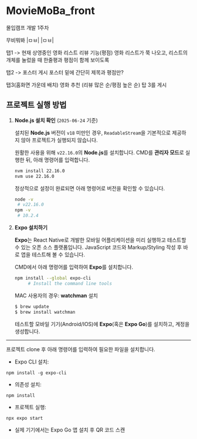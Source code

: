# MovieMoBa_front

몰입캠프 개발 1주차

무비뭐봐
|ㅁㅂ|
|ㅁㅂ|


탭1
-> 현재 상영중인 영화 리스트
리뷰 기능(평점)
영화 리스트가 쭉 나오고, 리스트의 개체를 눌렀을 때 한줄평과 평점이 함께 보이도록

탭2
-> 포스터 게시
포스터 밑에 간단히 제목과 평점만?

탭3(홈화면 가운데 배치)
영화 추천
(리뷰 많은 순/평점 높은 순)
탑 3를 게시


## 프로젝트 실행 방법

1. **Node.js 설치 확인** (`2025-06-24` 기준)
    
    설치된 **Node.js** 버전이 `v18` 미만인 경우, `ReadableStream`을 기본적으로 제공하지 않아 프로젝트가 실행되지 않습니다.

    원활한 사용을 위해 `v22.16.0`의 **Node.js**를 설치합니다. CMD를 **관리자 모드**로 실행한 뒤, 아래 명령어를 입력합니다.
    ```bash
    nvm install 22.16.0
    nvm use 22.16.0
    ```
    정상적으로 설정이 완료되면 아래 명령어로 버전을 확인할 수 있습니다.
    ```bash
    node -v
     # v22.16.0
    npm -v
     # 10.2.4
    ```

2. **Expo 설치하기**

    **Expo**는 React Native로 개발한 모바일 어플리케이션을 미리 실행하고 테스트할 수 있는 오픈 소스 플랫폼입니다. JavaScript 코드와 Markup/Styling 작성 후 바로 앱을 테스트해 볼 수 있습니다. 

    CMD에서 아래 명령어를 입력하여 **Expo**를 설치합니다. 
   ```bash
   npm install --global expo-cli         
        # Install the command line tools
    ```

    MAC 사용자의 경우: **watchman** 설치
    ```bash
    $ brew update
    $ brew install watchman
    ``` 

    테스트할 모바일 기기(Android/IOS)에 **Expo**(혹은 **Expo Go**)를 설치하고, 계정을 생성합니다. 

---

프로젝트 clone 후 아래 명령어를 입력하여 필요한 파일을 설치합니다. 

* Expo CLI 설치:

```
npm install -g expo-cli
```

* 의존성 설치:

```
npm install
```

* 프로젝트 실행:

```
npx expo start
```

* 실제 기기에서는 Expo Go 앱 설치 후 QR 코드 스캔


